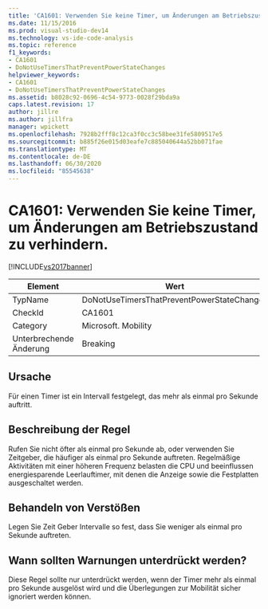 ```yaml
---
title: 'CA1601: Verwenden Sie keine Timer, um Änderungen am Betriebszustand zu verhindern | Microsoft-Dokumentation'
ms.date: 11/15/2016
ms.prod: visual-studio-dev14
ms.technology: vs-ide-code-analysis
ms.topic: reference
f1_keywords:
- CA1601
- DoNotUseTimersThatPreventPowerStateChanges
helpviewer_keywords:
- CA1601
- DoNotUseTimersThatPreventPowerStateChanges
ms.assetid: b8028c92-0696-4c54-9773-0028f29bda9a
caps.latest.revision: 17
author: jillre
ms.author: jillfra
manager: wpickett
ms.openlocfilehash: 7928b2fff8c12ca3f0cc3c58bee31fe5809517e5
ms.sourcegitcommit: b885f26e015d03eafe7c885040644a52bb071fae
ms.translationtype: MT
ms.contentlocale: de-DE
ms.lasthandoff: 06/30/2020
ms.locfileid: "85545638"
---
```

# <a name="ca1601-do-not-use-timers-that-prevent-power-state-changes"></a>CA1601: Verwenden Sie keine Timer, um Änderungen am Betriebszustand zu verhindern.
[!INCLUDE[vs2017banner](../includes/vs2017banner.md)]

|Element|Wert|
|-|-|
|TypName|DoNotUseTimersThatPreventPowerStateChanges|
|CheckId|CA1601|
|Category|Microsoft. Mobility|
|Unterbrechende Änderung|Breaking|

## <a name="cause"></a>Ursache
 Für einen Timer ist ein Intervall festgelegt, das mehr als einmal pro Sekunde auftritt.

## <a name="rule-description"></a>Beschreibung der Regel
 Rufen Sie nicht öfter als einmal pro Sekunde ab, oder verwenden Sie Zeitgeber, die häufiger als einmal pro Sekunde auftreten. Regelmäßige Aktivitäten mit einer höheren Frequenz belasten die CPU und beeinflussen energiesparende Leerlauftimer, mit denen die Anzeige sowie die Festplatten ausgeschaltet werden.

## <a name="how-to-fix-violations"></a>Behandeln von Verstößen
 Legen Sie Zeit Geber Intervalle so fest, dass Sie weniger als einmal pro Sekunde auftreten.

## <a name="when-to-suppress-warnings"></a>Wann sollten Warnungen unterdrückt werden?
 Diese Regel sollte nur unterdrückt werden, wenn der Timer mehr als einmal pro Sekunde ausgelöst wird und die Überlegungen zur Mobilität sicher ignoriert werden können.
